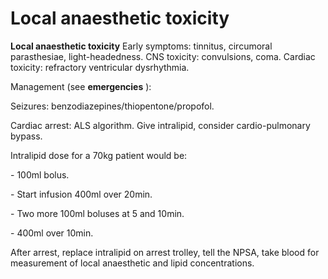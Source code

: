 ---
---
# Local anaesthetic toxicity

**Local anaesthetic toxicity** Early symptoms: tinnitus, circumoral
parasthesiae, light-headedness. CNS toxicity: convulsions, coma. Cardiac
toxicity: refractory ventricular dysrhythmia.

Management (see **emergencies** ):

Seizures: benzodiazepines/thiopentone/propofol.

Cardiac arrest: ALS algorithm. Give intralipid, consider
cardio-pulmonary bypass.

Intralipid dose for a 70kg patient would be:

\- 100ml bolus.

\- Start infusion 400ml over 20min.

\- Two more 100ml boluses at 5 and 10min.

\- 400ml over 10min.

After arrest, replace intralipid on arrest trolley, tell the NPSA, take
blood for measurement of local anaesthetic and lipid concentrations.
